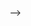 <!-- ---
title: "Long-Horizon Planning for Multi-Agent Robots in Partially Observable Environments"
collection: publications
permalink: /publication/llamar
date: 2024-12-09
venue: "NeurIPS"
---

Authors: **Siddharth Nayak**\*, Adelmo Morrison Orozco\*, Marina Ten Have, Vittal Thirumalai, Jackson Zhang, Darren Chen, Aditya Kapoor, Eric Robinson, Karthik Gopalakrishnan, James Harrison, Anuj Mahajan, Hamsa Balakrishnan

The ability of Language Models (LMs) to understand natural language makes them a powerful tool for parsing human instructions into task plans for autonomous robots. Unlike traditional planning methods that rely on domain-specific knowledge and handcrafted rules, LMs generalize from diverse data and adapt to various tasks with minimal tuning, acting as a compressed knowledge base. However, LMs in their standard form face challenges with long-horizon tasks, particularly in partially observable multi-agent settings. We propose an LM-based Long-Horizon Planner for Multi-Agent Robotics (LLaMAR), a cognitive architecture for planning that achieves state-of-the-art results in long-horizon tasks within partially observable environments. LLaMAR employs a plan-act-correct-verify framework, allowing self-correction from action execution feedback without relying on oracles or simulators. Additionally, we present MAP-THOR, a comprehensive test suite encompassing household tasks of varying complexity within the AI2-THOR environment. Experiments show that LLaMAR achieves a 30% higher success rate compared to other state-of-the-art LM-based multi-agent planners. [[PDF]](https://arxiv.org/pdf/2407.10031), [[Website]](https://nsidn98.github.io/LLaMAR/)

<!-- Recommended citation: Your Namesdas, You. (2010). "Paper Title Number 2." <i>Journal 1</i>. 1(2). -->
 -->